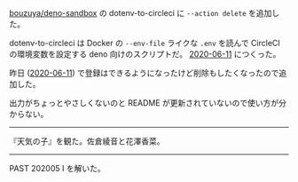 [bouzuya/deno-sandbox][] の dotenv-to-circleci に `--action delete` を追加した。

dotenv-to-circleci は Docker の `--env-file` ライクな `.env` を読んで CircleCI の環境変数を設定する deno 向けのスクリプトだ。 [2020-06-11][] につくった。

昨日 ([2020-06-11][]) で登録はできるようになったけど削除もしたくなったので追加した。

出力がちょっとやさしくないのと README が更新されていないので使い方が分からない。

---

『天気の子』を観た。佐倉綾音と花澤香菜。

---

PAST 202005 I を解いた。

[bouzuya/deno-sandbox]: https://github.com/bouzuya/deno-sandbox
[2020-06-11]: https://blog.bouzuya.net/2020/06/11/
